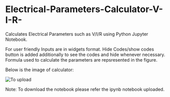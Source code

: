 # Electrical-Parameters-Calculator-V-I-R-
Calculates Electrical Parameters such as V/I/R using Python Jupyter Notebook.

For user friendly Inputs are in widgets format.
Hide Codes/show codes button is added additionally to see the codes and hide whenever necessary.
Formula used to calculate the parameters are repsresented in the figure.

Below is the image of calculator:

![To upload](https://user-images.githubusercontent.com/80527030/117645038-bf2d3d80-b1a7-11eb-9bb2-5115621889ad.png)

Note:
To download the notebook please refer the ipynb notebook uploaded.
